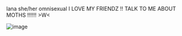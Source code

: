 lana she/her omnisexual I LOVE MY FRIENDZ !!
TALK TO ME ABOUT MOTHS !!!!!! >W<

![image]([[https://files.catbox.moe/t1opt9.webp](https://files.catbox.moe/2f43to.webp](https://files.catbox.moe/avmdcm.gif)))
